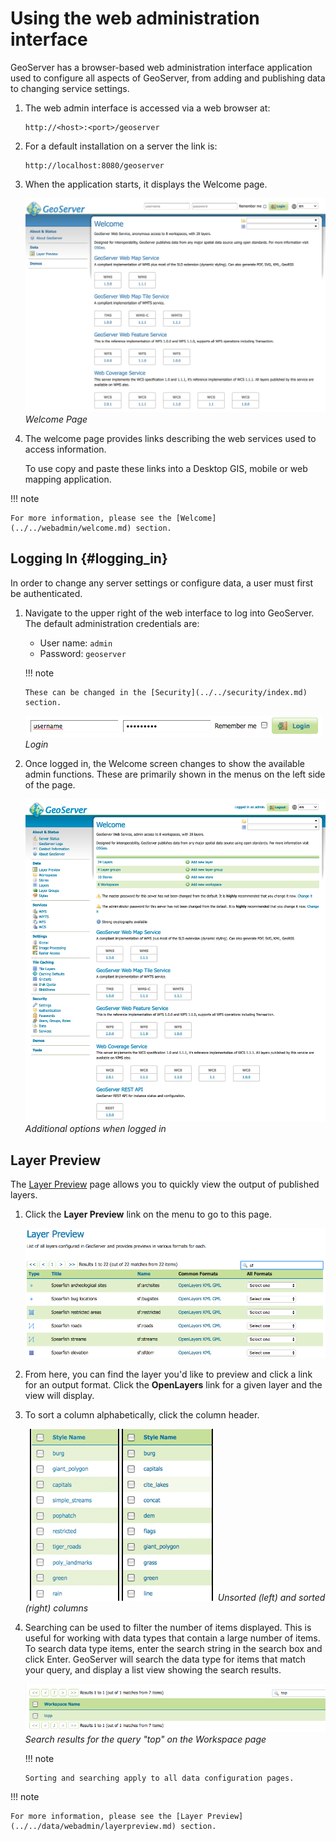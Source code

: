 # Using the web administration interface

GeoServer has a browser-based web administration interface application used to configure all aspects of GeoServer, from adding and publishing data to changing service settings.

1.  The web admin interface is accessed via a web browser at:

        http://<host>:<port>/geoserver

2.  For a default installation on a server the link is:

        http://localhost:8080/geoserver

3.  When the application starts, it displays the Welcome page.

    ![](../../webadmin/images/web-admin.png)
    *Welcome Page*

4.  The welcome page provides links describing the web services used to access information.

    To use copy and paste these links into a Desktop GIS, mobile or web mapping application.

!!! note

    For more information, please see the [Welcome](../../webadmin/welcome.md) section.


## Logging In {#logging_in}

In order to change any server settings or configure data, a user must first be authenticated.

1.  Navigate to the upper right of the web interface to log into GeoServer. The default administration credentials are:

    -   User name: `admin`
    -   Password: `geoserver`

    !!! note

        These can be changed in the [Security](../../security/index.md) section.


    ![](login-page.png)
    *Login*

2.  Once logged in, the Welcome screen changes to show the available admin functions. These are primarily shown in the menus on the left side of the page.

    ![](logged_in.png)
    *Additional options when logged in*

## Layer Preview

The [Layer Preview](../../data/webadmin/layerpreview.md) page allows you to quickly view the output of published layers.

1.  Click the **Layer Preview** link on the menu to go to this page.

    ![](../../data/webadmin/img/preview_list.png)

2.  From here, you can find the layer you'd like to preview and click a link for an output format. Click the **OpenLayers** link for a given layer and the view will display.

3.  To sort a column alphabetically, click the column header.

    ![](../../data/webadmin/img/data_sort.png)
    *Unsorted (left) and sorted (right) columns*

4.  Searching can be used to filter the number of items displayed. This is useful for working with data types that contain a large number of items. To search data type items, enter the search string in the search box and click Enter. GeoServer will search the data type for items that match your query, and display a list view showing the search results.

    ![](../../data/webadmin/img/data_search_results.png)
    *Search results for the query "top" on the Workspace page*

    !!! note

        Sorting and searching apply to all data configuration pages.


!!! note

    For more information, please see the [Layer Preview](../../data/webadmin/layerpreview.md) section.

